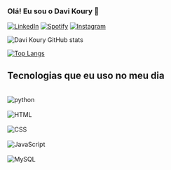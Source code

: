 ### Olá! Eu sou o Davi Koury 👋

[![LinkedIn](https://img.shields.io/badge/LinkedIn-0077B5?style=for-the-badge&logo=linkedin&logoColor=white)](https://www.linkedin.com/in/davikoury/)
[![Spotify](https://img.shields.io/badge/Spotify-1ED760?&style=for-the-badge&logo=spotify&logoColor=white)](https://open.spotify.com/user/davidkoury69?si=a59cbf25893d492c)
[![Instagram](https://img.shields.io/badge/Instagram-E4405F?style=for-the-badge&logo=instagram&logoColor=white)](https://www.instagram.com/kourydavi/)

![Davi Koury GitHub stats](https://github-readme-stats.vercel.app/api?username=davikoury&show_icons=true&theme=radical)

[![Top Langs](https://github-readme-stats.vercel.app/api/top-langs/?username=davikoury)](https://github.com/anuraghazra/github-readme-stats)

## Tecnologias que eu uso no meu dia

<div style="display: inline_block"><br/> 
<img align="center" alt="python" src= "https://img.shields.io/badge/Python-3776AB?style=for-the-badge&logo=python&logoColor=white"/>
<div style="display: inline_block"><br/> 
<img align="center" alt="HTML" src= "https://img.shields.io/badge/HTML-239120?style=for-the-badge&logo=html5&logoColor=white"/>
<div style="display: inline_block"><br/> 
<img align="center" alt="CSS" src= "https://img.shields.io/badge/CSS-239120?&style=for-the-badge&logo=css3&logoColor=white"/>
<div style="display: inline_block"><br/> 
<img align="center" alt="JavaScript" src= "https://img.shields.io/badge/JavaScript-F7DF1E?style=for-the-badge&logo=javascript&logoColor=black"/>
<div style="display: inline_block"><br/> 
<img align="center" alt="MySQL" src= "https://img.shields.io/badge/MySQL-00000F?style=for-the-badge&logo=mysql&logoColor=white"/>
